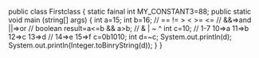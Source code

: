 public class Firstclass {
static fainal int MY_CONSTANT3=88;
public static void main (string[] args) {
int a=15;
int b=16;
// == != > < >= <=
// &&=>and ||=>or
 // boolean result=a<=b && a>b;
 // & | ~ ^ 
 int c=10;
 // 1-7 10=>a 11=>b 12=>c 13=>d
 // 14=>e 15=>f
 c=0b1010;
 int d=~c;
System.out.println(d);
System.out.println(Integer.toBinryString(d));
}
}
